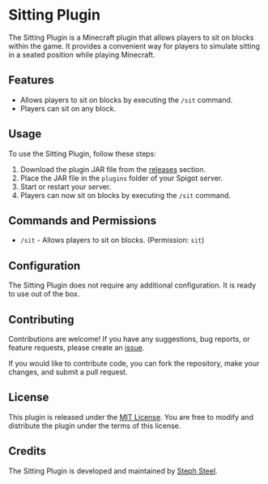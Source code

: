 # Sitting Plugin

The Sitting Plugin is a Minecraft plugin that allows players to sit on blocks within the game. It provides a convenient way for players to simulate sitting in a seated position while playing Minecraft.

## Features

- Allows players to sit on blocks by executing the `/sit` command.
- Players can sit on any block.

## Usage

To use the Sitting Plugin, follow these steps:

1. Download the plugin JAR file from the [releases](https://github.com/StephSteel/SittingPlugin/releases/tag/sitting) section.
2. Place the JAR file in the `plugins` folder of your Spigot server.
3. Start or restart your server.
4. Players can now sit on  blocks by executing the `/sit` command.

## Commands and Permissions

- `/sit` - Allows players to sit on blocks. (Permission: `sit`)

## Configuration

The Sitting Plugin does not require any additional configuration. It is ready to use out of the box.

## Contributing

Contributions are welcome! If you have any suggestions, bug reports, or feature requests, please create an [issue](https://github.com/StephSteel/SittingPlugin/issues).

If you would like to contribute code, you can fork the repository, make your changes, and submit a pull request.

## License

This plugin is released under the [MIT License](https://github.com/StephSteel/SittingPlugin/blob/main/LICENSE). You are free to modify and distribute the plugin under the terms of this license.

## Credits

The Sitting Plugin is developed and maintained by [Steph Steel](https://github.com/StephSteel).

